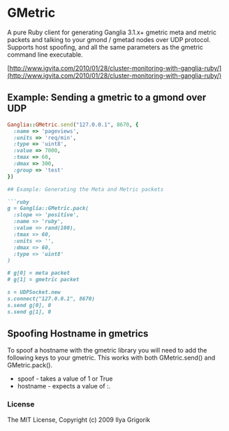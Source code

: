# GMetric

A pure Ruby client for generating Ganglia 3.1.x+ gmetric meta and metric packets and talking to your gmond / gmetad nodes over UDP protocol. Supports host spoofing, and all the same parameters as the gmetric command line executable.

[http://www.igvita.com/2010/01/28/cluster-monitoring-with-ganglia-ruby/](http://www.igvita.com/2010/01/28/cluster-monitoring-with-ganglia-ruby/)

## Example: Sending a gmetric to a gmond over UDP

```ruby
Ganglia::GMetric.send("127.0.0.1", 8670, {
  :name => 'pageviews',
  :units => 'req/min',
  :type => 'uint8',
  :value => 7000,
  :tmax => 60,
  :dmax => 300,
  :group => 'test'
})

## Example: Generating the Meta and Metric packets

```ruby
g = Ganglia::GMetric.pack(
  :slope => 'positive',
  :name => 'ruby',
  :value => rand(100),
  :tmax => 60,
  :units => '',
  :dmax => 60,
  :type => 'uint8'
)

# g[0] = meta packet
# g[1] = gmetric packet

s = UDPSocket.new
s.connect("127.0.0.1", 8670)
s.send g[0], 0
s.send g[1], 0

```

## Spoofing Hostname in gmetrics ##
To spoof a hostname with the gmetric library you will need to add the following keys to your gmetric.
This works with both GMetric.send() and GMetric.pack().
 
* spoof - takes a value of 1 or True
* hostname - expects a value of <ip>:<hostname>.


### License

The MIT License, Copyright (c) 2009 Ilya Grigorik
